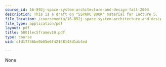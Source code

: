 ```yaml
---
course_id: 16-892j-space-system-architecture-and-design-fall-2004
description: This is a draft on "SSPARC BOOK" material for Lecture 5.
file_location: /coursemedia/16-892j-space-system-architecture-and-design-fall-2004/cfd17746be0b05e6f42138148d1ab4ed_5001lec5framev10.pdf
file_type: application/pdf
layout: pdf
title: 5001lec5framev10.pdf
type: course
uid: cfd17746be0b05e6f42138148d1ab4ed

---
```

None